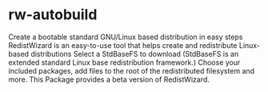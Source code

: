 rw-autobuild
================

Create a bootable standard GNU/Linux based distribution in easy steps  RedistWizard is an easy-to-use tool that helps create and redistribute Linux-based distributions  Select a StdBaseFS to download (StdBaseFS is an extended standard Linux base redistribution framework.)  Choose your included packages, add files to the root of the redistributed filesystem and more.  This Package provides a beta version of RedistWizard.  
